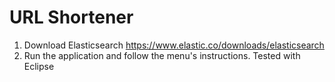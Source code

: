 # URL Shortener

1. Download Elasticsearch https://www.elastic.co/downloads/elasticsearch
2. Run the application and follow the menu's instructions. Tested with Eclipse
